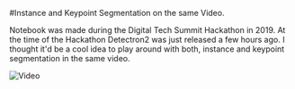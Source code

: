 #Instance and Keypoint Segmentation on the same Video.

Notebook was made during the Digital Tech Summit Hackathon in 2019.
At the time of the Hackathon Detectron2 was just released a few hours ago. 
I thought it'd be a cool idea to play around with both, instance and keypoint segmentation in the same video. 



![Video](tricks.gif)

